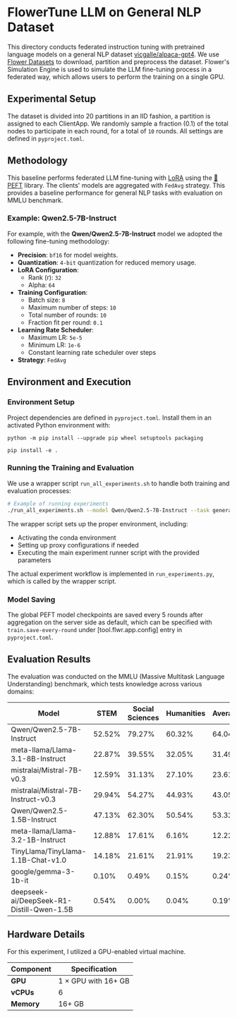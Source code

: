 # FlowerTune LLM on General NLP Dataset

This directory conducts federated instruction tuning with pretrained language models on a general NLP dataset [vicgalle/alpaca-gpt4](https://huggingface.co/datasets/vicgalle/alpaca-gpt4).
We use [Flower Datasets](https://flower.dev/docs/datasets/) to download, partition and preprocess the dataset.
Flower's Simulation Engine is used to simulate the LLM fine-tuning process in a federated way,
which allows users to perform the training on a single GPU.

## Experimental Setup

The dataset is divided into 20 partitions in an IID fashion, a partition is assigned to each ClientApp.
We randomly sample a fraction (0.1) of the total nodes to participate in each round, for a total of `10` rounds.
All settings are defined in `pyproject.toml`.

## Methodology

This baseline performs federated LLM fine-tuning with [LoRA](https://arxiv.org/abs/2106.09685) using the [🤗PEFT](https://huggingface.co/docs/peft/en/index) library.
The clients' models are aggregated with `FedAvg` strategy.
This provides a baseline performance for general NLP tasks with evaluation on MMLU benchmark.

### Example: Qwen2.5-7B-Instruct

For example, with the **Qwen/Qwen2.5-7B-Instruct** model we adopted the following fine-tuning methodology:

- **Precision**: `bf16` for model weights.
- **Quantization**: `4-bit` quantization for reduced memory usage.
- **LoRA Configuration**:
  - Rank (r): `32`
  - Alpha: `64`
- **Training Configuration**:
  - Batch size: `8`
  - Maximum number of steps: `10`
  - Total number of rounds: `10`
  - Fraction fit per round: `0.1`
- **Learning Rate Scheduler**:
  - Maximum LR: `5e-5`
  - Minimum LR: `1e-6`
  - Constant learning rate scheduler over steps
- **Strategy**: `FedAvg`

## Environment and Execution

### Environment Setup

Project dependencies are defined in `pyproject.toml`. Install them in an activated Python environment with:

```shell
python -m pip install --upgrade pip wheel setuptools packaging

pip install -e .
```

### Running the Training and Evaluation

We use a wrapper script `run_all_experiments.sh` to handle both training and evaluation processes:

```bash
# Example of running experiments
./run_all_experiments.sh --model Qwen/Qwen2.5-7B-Instruct --task general_nlp
```

The wrapper script sets up the proper environment, including:
- Activating the conda environment
- Setting up proxy configurations if needed
- Executing the main experiment runner script with the provided parameters

The actual experiment workflow is implemented in `run_experiments.py`, which is called by the wrapper script.

### Model Saving

The global PEFT model checkpoints are saved every 5 rounds after aggregation on the server side as default, which can be specified with `train.save-every-round` under [tool.flwr.app.config] entry in `pyproject.toml`.

## Evaluation Results

The evaluation was conducted on the MMLU (Massive Multitask Language Understanding) benchmark, which tests knowledge across various domains:

| **Model** | **STEM** | **Social Sciences** | **Humanities** | **Average** |
|-----------|----------|---------------------|----------------|-------------|
| Qwen/Qwen2.5-7B-Instruct | 52.52% | 79.27% | 60.32% | 64.04% |
| meta-llama/Llama-3.1-8B-Instruct | 22.87% | 39.55% | 32.05% | 31.49% |
| mistralai/Mistral-7B-v0.3 | 12.59% | 31.13% | 27.10% | 23.61% |
| mistralai/Mistral-7B-Instruct-v0.3 | 29.94% | 54.27% | 44.93% | 43.05% |
| Qwen/Qwen2.5-1.5B-Instruct | 47.13% | 62.30% | 50.54% | 53.32% |
| meta-llama/Llama-3.2-1B-Instruct | 12.88% | 17.61% | 6.16% | 12.22% |
| TinyLlama/TinyLlama-1.1B-Chat-v1.0 | 14.18% | 21.61% | 21.91% | 19.23% |
| google/gemma-3-1b-it | 0.10% | 0.49% | 0.15% | 0.24% |
| deepseek-ai/DeepSeek-R1-Distill-Qwen-1.5B | 0.54% | 0.00% | 0.04% | 0.19% |

## Hardware Details

For this experiment, I utilized a GPU-enabled virtual machine.

| **Component** | **Specification**    |
|---------------|----------------------|
| **GPU**       | 1 × GPU with 16+ GB  |
| **vCPUs**     | 6                    |
| **Memory**    | 16+ GB               |